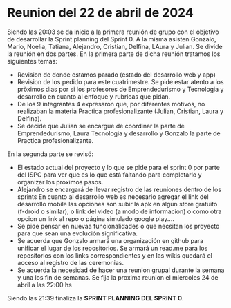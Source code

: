 # Reunion del 22 de abril de 2024
Siendo las 20:03 se da inicio a la primera reunión de grupo con el objetivo de desarrollar la Sprint planning del Sprint 0. A la misma asisten Gonzalo, Mario, Noelia, Tatiana, Alejandro, Cristian, Delfina, LAura y Julian.
Se divide la reunión en dos partes.
En la primera parte de dicha reunión tratamos los siguientes temas: 
- Revision de donde estamos parado (estado del desarrollo web y app)
- Revision de los pedido para este cuatrimestre. Se pide estar atento a los pròximos dias por si los profesores de Emprendedurismo y Tecnologia y desarrollo en cuanto al enfoque y rubricas que pidan.
- De los 9 integrantes 4 expresaron que, por diferentes motivos, no realizaban la materia Practica profesionalizante (Julian, Cristian, Laura y Delfina).
- Se decide que Julian se encargue de coordinar la parte de Emprendedurismo, Laura Tecnologia y desarrollo y Gonzalo la parte de Practica profesionalizante.

En la segunda parte se revisó: 
- El estado actual del proyecto y lo que se pide para el sprint 0 por parte del ISPC para ver que es lo que está faltando para completarlo y organizar los proximos pasos.
- Alejandro se encargará de llevar registro de las reuniones dentro de los sprints
En cuanto al desarrollo web es necesario agregar el link del desarrollo mobile las opciones son subir la apk en algun store gratuito (f-droid o similar), o link del video (a modo de informacion) o como otra opcion un link al repo o página simulado google play....
- Se pide pensar en nuevaa funcionalidades o que necsitan los proyecto para que sean una evolución significativa.
- Se acuerda que Gonzalo armará una organización en github para unificar el lugar de los repositorios. Se armará un read.me para los repositorios con los links correspondientes y en las wikis quedará el acceso al registro de las ceremonias.
- Se acuerda la necesidad de hacer una reunion grupal durante la semana y una los fin de semanas. Se fija la proxima reunion el miercoles 24 de abril a las 22:00 hs 

Siendo las 21:39 finaliza la **SPRINT PLANNING DEL SPRINT 0**. 